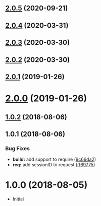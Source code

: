 ## [2.0.5](https://github.com/dreisel/express-session-id/compare/v2.0.4...v2.0.5) (2020-09-21)



<a name="2.0.4"></a>
## [2.0.4](https://github.com/dreisel/express-session-id/compare/v2.0.3...v2.0.4) (2020-03-31)



<a name="2.0.3"></a>
## [2.0.3](https://github.com/dreisel/express-session-id/compare/v2.0.2...v2.0.3) (2020-03-30)



<a name="2.0.2"></a>
## [2.0.2](https://github.com/dreisel/express-session-id/compare/v2.0.1...v2.0.2) (2020-03-30)



<a name="2.0.1"></a>
## [2.0.1](https://github.com/dreisel/express-session-id/compare/v2.0.0...v2.0.1) (2019-01-26)



<a name="2.0.0"></a>
# [2.0.0](https://github.com/dreisel/express-session-id/compare/v1.0.2...v2.0.0) (2019-01-26)



<a name="1.0.2"></a>
## [1.0.2](https://github.com/dreisel/express-session-id/compare/v1.0.1...v1.0.2) (2018-08-06)



<a name="1.0.1"></a>
## 1.0.1 (2018-08-06)


### Bug Fixes

* **build:** add support to require ([9c66da2](https://github.com/dreisel/express-session-id/commit/9c66da2))
* **req:** add sessionID to request ([ff69775](https://github.com/dreisel/express-session-id/commit/ff69775))



<a name="1.0.0"></a>
# 1.0.0 (2018-08-05)
* Initial







